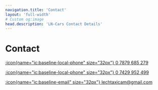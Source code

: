 ```yaml
---
navigation.title: 'Contact'
layout: 'full-width'
# Custom og:image
head.description: 'LN-Cars Contact Details'
---
```


# Contact

[:icon{name="ic:baseline-local-phone" size="32px"} 0 7879 685 279](tel:07879685279)

[:icon{name="ic:baseline-local-phone" size="32px"} 0 7429 952 499](tel:07429952499)

[:icon{name="ic:baseline-email" size="32px"} lechtaxicam@gmail.com](mailto:lechtaxicam@gmail.com)